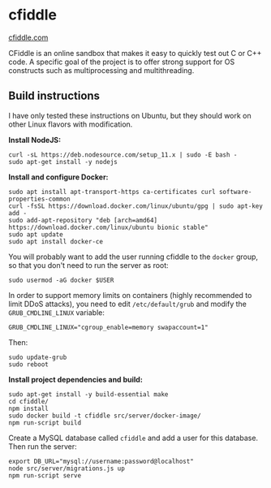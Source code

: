 cfiddle
=======

[cfiddle.com](https://cfiddle.com)

CFiddle is an online sandbox that makes it easy to quickly test out C or C++
code. A specific goal of the project is to offer strong support for OS
constructs such as multiprocessing and multithreading.

Build instructions
------------------

I have only tested these instructions on Ubuntu, but they should work on other
Linux flavors with modification.

**Install NodeJS:**

```
curl -sL https://deb.nodesource.com/setup_11.x | sudo -E bash -
sudo apt-get install -y nodejs
```

**Install and configure Docker:**

```
sudo apt install apt-transport-https ca-certificates curl software-properties-common
curl -fsSL https://download.docker.com/linux/ubuntu/gpg | sudo apt-key add -
sudo add-apt-repository "deb [arch=amd64] https://download.docker.com/linux/ubuntu bionic stable"
sudo apt update
sudo apt install docker-ce
```

You will probably want to add the user running cfiddle to the `docker` group,
so that you don't need to run the server as root:

```
sudo usermod -aG docker $USER
```

In order to support memory limits on containers (highly recommended to limit
DDoS attacks), you need to edit `/etc/default/grub` and modify the
`GRUB_CMDLINE_LINUX` variable:

```
GRUB_CMDLINE_LINUX="cgroup_enable=memory swapaccount=1"
```

Then:

```
sudo update-grub
sudo reboot
```

**Install project dependencies and build:**

```
sudo apt-get install -y build-essential make
cd cfiddle/
npm install
sudo docker build -t cfiddle src/server/docker-image/
npm run-script build
```

Create a MySQL database called `cfiddle` and add a user for this database.
Then run the server:

```
export DB_URL="mysql://username:password@localhost"
node src/server/migrations.js up
npm run-script serve
```
